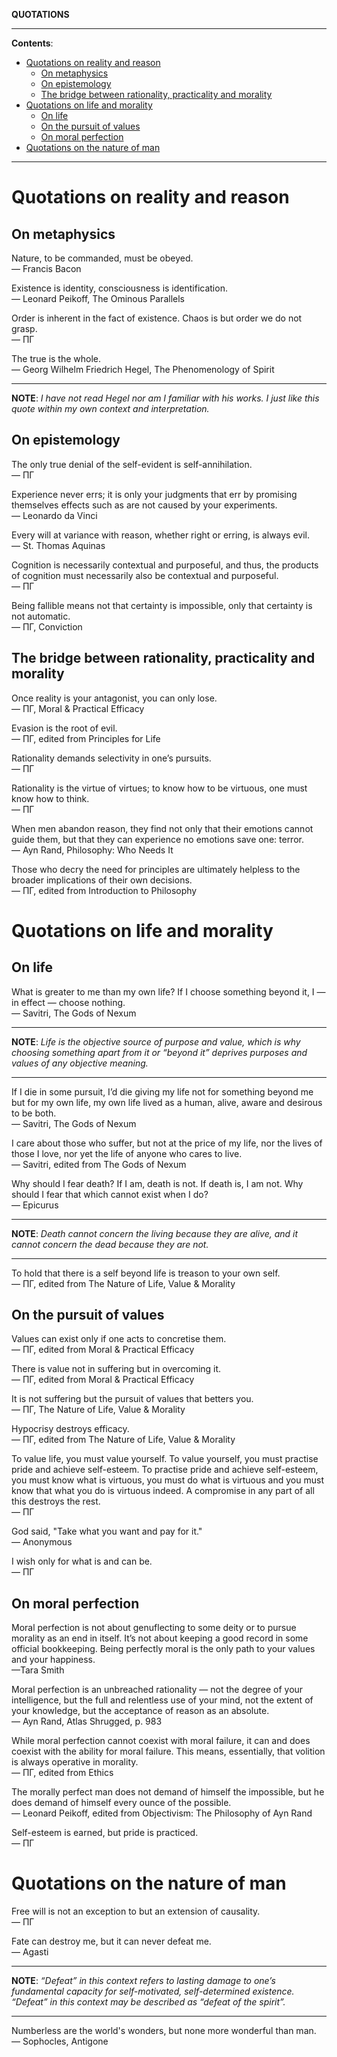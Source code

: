 **QUOTATIONS**

---

**Contents**:

- [Quotations on reality and reason](#quotations-on-reality-and-reason)
  - [On metaphysics](#on-metaphysics)
  - [On epistemology](#on-epistemology)
  - [The bridge between rationality, practicality and morality](#the-bridge-between-rationality-practicality-and-morality)
- [Quotations on life and morality](#quotations-on-life-and-morality)
  - [On life](#on-life)
  - [On the pursuit of values](#on-the-pursuit-of-values)
  - [On moral perfection](#on-moral-perfection)
- [Quotations on the nature of man](#quotations-on-the-nature-of-man)

---

# Quotations on reality and reason
## On metaphysics
Nature, to be commanded, must be obeyed. <br> — Francis Bacon

Existence is identity, consciousness is identification. <br> — Leonard Peikoff, The Ominous Parallels

Order is inherent in the fact of existence. Chaos is but order we do not grasp. <br> — ΠΓ

The true is the whole. <br> — Georg Wilhelm Friedrich Hegel, The Phenomenology of Spirit

---

**NOTE**: _I have not read Hegel nor am I familiar with his works. I just like this quote within my own context and interpretation._

## On epistemology
The only true denial of the self-evident is self-annihilation. <br> — ΠΓ

Experience never errs; it is only your judgments that err by promising themselves effects such as are not caused by your experiments. <br> — Leonardo da Vinci

Every will at variance with reason, whether right or erring, is always evil. <br> — St. Thomas Aquinas

Cognition is necessarily contextual and purposeful, and thus, the products of cognition must necessarily also be contextual and purposeful. <br> — ΠΓ

Being fallible means not that certainty is impossible, only that certainty is not automatic. <br> — ΠΓ, Conviction

## The bridge between rationality, practicality and morality
Once reality is your antagonist, you can only lose. <br> — ΠΓ, Moral & Practical Efficacy

Evasion is the root of evil. <br> — ΠΓ, edited from Principles for Life

Rationality demands selectivity in one’s pursuits. <br> — ΠΓ

Rationality is the virtue of virtues; to know how to be virtuous, one must know how to think. <br> — ΠΓ

When men abandon reason, they find not only that their emotions cannot guide them, but that they can experience no emotions save one: terror. <br> — Ayn Rand, Philosophy: Who Needs It

Those who decry the need for principles are ultimately helpless to the broader implications of their own decisions. <br> — ΠΓ, edited from Introduction to Philosophy

# Quotations on life and morality
## On life
What is greater to me than my own life? If I choose something beyond it, I — in effect — choose nothing. <br> — Savitri, The Gods of Nexum

---

**NOTE**: _Life is the objective source of purpose and value, which is why choosing something apart from it or “beyond it” deprives purposes and values of any objective meaning._

---

If I die in some pursuit, I’d die giving my life not for something beyond me but for my own life, my own life lived as a human, alive, aware and desirous to be both. <br> — Savitri, The Gods of Nexum

I care about those who suffer, but not at the price of my life, nor the lives of those I love, nor yet the life of anyone who cares to live. <br> —  Savitri, edited from The Gods of Nexum

Why should I fear death? If I am, death is not. If death is, I am not. Why should I fear that which cannot exist when I do? <br> — Epicurus

---

**NOTE**: _Death cannot concern the living because they are alive, and it cannot concern the dead because they are not._

---

To hold that there is a self beyond life is treason to your own self. <br> — ΠΓ, edited from The Nature of Life, Value & Morality

## On the pursuit of values
Values can exist only if one acts to concretise them. <br> — ΠΓ, edited from Moral & Practical Efficacy

There is value not in suffering but in overcoming it. <br> — ΠΓ, edited from Moral & Practical Efficacy

It is not suffering but the pursuit of values that betters you. <br> — ΠΓ, The Nature of Life, Value & Morality

Hypocrisy destroys efficacy. <br> — ΠΓ, edited from The Nature of Life, Value & Morality

To value life, you must value yourself. To value yourself, you must practise pride and achieve self-esteem. To practise pride and achieve self-esteem, you must know what is virtuous, you must do what is virtuous and you must know that what you do is virtuous indeed. A compromise in any part of all this destroys the rest. <br> — ΠΓ

God said, "Take what you want and pay for it." <br> — Anonymous

I wish only for what is and can be. <br> — ΠΓ

## On moral perfection
Moral perfection is not about genuflecting to some deity or to pursue morality as an end in itself. It’s not about keeping a good record in some official bookkeeping. Being perfectly moral is the only path to your values and your happiness. <br> —Tara Smith

Moral perfection is an unbreached rationality — not the degree of your intelligence, but the full and relentless use of your mind, not the extent of your knowledge, but the acceptance of reason as an absolute. <br> — Ayn Rand, Atlas Shrugged, p. 983

While moral perfection cannot coexist with moral failure, it can and does coexist with the ability for moral failure. This means, essentially, that volition is always operative in morality. <br> — ΠΓ, edited from Ethics

The morally perfect man does not demand of himself the impossible, but he does demand of himself every ounce of the possible. <br> — Leonard Peikoff, edited from Objectivism: The Philosophy of Ayn Rand

Self-esteem is earned, but pride is practiced. <br> — ΠΓ

# Quotations on the nature of man
Free will is not an exception to but an extension of causality. <br> — ΠΓ

Fate can destroy me, but it can never defeat me. <br> — Agasti

---

**NOTE**: _“Defeat” in this context refers to lasting damage to one’s fundamental capacity for self-motivated, self-determined existence. “Defeat” in this context may be described as “defeat of the spirit”._

---

Numberless are the world's wonders, but none more wonderful than man. <br> ― Sophocles, Antigone